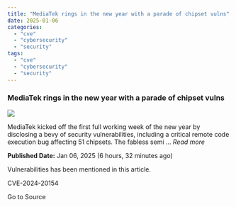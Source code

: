 ```yaml
---
title: "MediaTek rings in the new year with a parade of chipset vulns"
date: 2025-01-06
categories: 
  - "cve"
  - "cybersecurity"
  - "security"
tags: 
  - "cve"
  - "cybersecurity"
  - "security"
---
```


### MediaTek rings in the new year with a parade of chipset vulns

![](https://upload.cvefeed.io/news/22533/thumbnail.jpg)

MediaTek kicked off the first full working week of the new year by disclosing a bevy of security vulnerabilities, including a critical remote code execution bug affecting 51 chipsets. The fabless semi ... _Read more_

**Published Date:** Jan 06, 2025 (6 hours, 32 minutes ago)

Vulnerabilities has been mentioned in this article.

CVE-2024-20154

Go to Source
